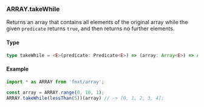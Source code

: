 ### ARRAY.takeWhile
Returns an array that contains all elements of the original array 
while the given `predicate` returns `true`, 
and then returns no further elements.
#### Type
```ts
type takeWhile = <E>(predicate: Predicate<E>) => (array: Array<E>) => Array<E>
```

#### Example
```ts
import * as ARRAY from 'fnxt/array';

const array = ARRAY.range(0, 10, 1);
ARRAY.takeWhile(lessThan(5))(array) // -> [0, 1, 2, 3, 4];
```

